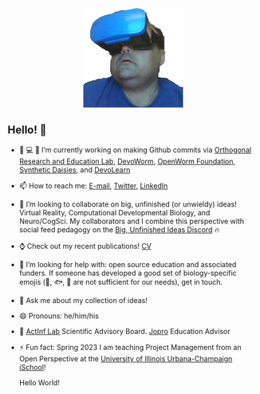 <p align="center">
<img HEIGHT = 200 WIDTH = 200 src="https://github.com/balicea/balicea/blob/master/nu17btiu_400x400.jpg"><BR>
</p>
  <H2>Hello! 👋 </H2>

- 🏡 :computer: :microscope: I’m currently working on making Github commits via [Orthogonal Research and Education Lab](https://github.com/Orthogonal-Research-Lab), [DevoWorm](https://github.com/devoworm), [OpenWorm Foundation](https://github.com/openworm), [Synthetic Daisies](https://github.com/synthetic-daisies), and [DevoLearn](https://github.com/DevoLearn)

- 📫 How to reach me: [E-mail](mailto:bradly.alicea@outlook.com), [Twitter](http://www.twitter.com/balicea1), [LinkedIn](https://www.linkedin.com/in/bradlyalicea/)

- 👯 I’m looking to collaborate on big, unfinished (or unwieldy) ideas! Virtual Reality, Computational Developmental Biology, and Neuro/CogSci. My collaborators and I combine this perspective with social feed pedagogy on the [Big, Unfinished Ideas Discord](https://discord.gg/ZvxwgXg) 🔥

- :watch: Check out my recent publications! [CV](https://balicea.github.io/CV.html)

- 🤔 I’m looking for help with: open source education and associated funders. If someone has developed a good set of biology-specific emojis (:snail:, :fish:, :hatching_chick: are not sufficient for our needs), get in touch.

- :volcano: Ask me about my collection of ideas!   

- 😄 Pronouns: he/him/his
  
- 🌱 [ActInf Lab](https://www.activeinference.org/) Scientific Advisory Board. [Jopro](https://www.jopro.org/) Education Advisor

- ⚡ Fun fact: Spring 2023 I am teaching Project Management from an Open Perspective at the [University of Illinois Urbana-Champaign iSchool]()! 
  
  Hello World!
